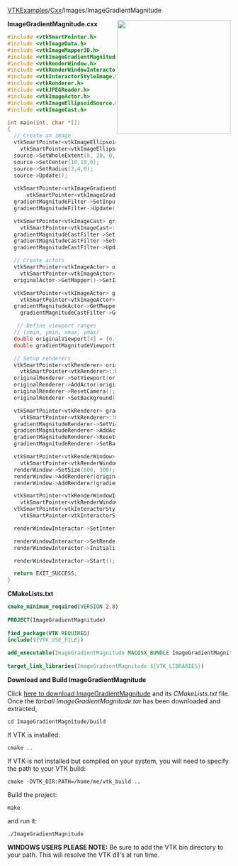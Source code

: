 [VTKExamples](/index/)/[Cxx](/Cxx)/Images/ImageGradientMagnitude

<img align="right" src="https://github.com/lorensen/VTKExamples/blob/gh-pages/Testing/Baseline/Images/TestImageGradientMagnitude.png?raw=true" width="256" />

**ImageGradientMagnitude.cxx**
```c++
#include <vtkSmartPointer.h>
#include <vtkImageData.h>
#include <vtkImageMapper3D.h>
#include <vtkImageGradientMagnitude.h>
#include <vtkRenderWindow.h>
#include <vtkRenderWindowInteractor.h>
#include <vtkInteractorStyleImage.h>
#include <vtkRenderer.h>
#include <vtkJPEGReader.h>
#include <vtkImageActor.h>
#include <vtkImageEllipsoidSource.h>
#include <vtkImageCast.h>

int main(int, char *[])
{
  // Create an image
  vtkSmartPointer<vtkImageEllipsoidSource> source = 
    vtkSmartPointer<vtkImageEllipsoidSource>::New();
  source->SetWholeExtent(0, 20, 0, 20, 0, 0);
  source->SetCenter(10,10,0);
  source->SetRadius(3,4,0);
  source->Update();
  
  vtkSmartPointer<vtkImageGradientMagnitude> gradientMagnitudeFilter = 
      vtkSmartPointer<vtkImageGradientMagnitude>::New();
  gradientMagnitudeFilter->SetInputConnection(source->GetOutputPort());
  gradientMagnitudeFilter->Update();

  vtkSmartPointer<vtkImageCast> gradientMagnitudeCastFilter =
    vtkSmartPointer<vtkImageCast>::New();
  gradientMagnitudeCastFilter->SetInputConnection(gradientMagnitudeFilter->GetOutputPort());
  gradientMagnitudeCastFilter->SetOutputScalarTypeToUnsignedChar();
  gradientMagnitudeCastFilter->Update();

  // Create actors
  vtkSmartPointer<vtkImageActor> originalActor =
    vtkSmartPointer<vtkImageActor>::New();
  originalActor->GetMapper()->SetInputConnection(source->GetOutputPort());

  vtkSmartPointer<vtkImageActor> gradientMagnitudeActor =
    vtkSmartPointer<vtkImageActor>::New();
  gradientMagnitudeActor->GetMapper()->SetInputConnection(
    gradientMagnitudeCastFilter->GetOutputPort());

   // Define viewport ranges
  // (xmin, ymin, xmax, ymax)
  double originalViewport[4] = {0.0, 0.0, 0.5, 1.0};
  double gradientMagnitudeViewport[4] = {0.5, 0.0, 1.0, 1.0};

  // Setup renderers
  vtkSmartPointer<vtkRenderer> originalRenderer =
    vtkSmartPointer<vtkRenderer>::New();
  originalRenderer->SetViewport(originalViewport);
  originalRenderer->AddActor(originalActor);
  originalRenderer->ResetCamera();
  originalRenderer->SetBackground(.4, .5, .6);

  vtkSmartPointer<vtkRenderer> gradientMagnitudeRenderer =
    vtkSmartPointer<vtkRenderer>::New();
  gradientMagnitudeRenderer->SetViewport(gradientMagnitudeViewport);
  gradientMagnitudeRenderer->AddActor(gradientMagnitudeActor);
  gradientMagnitudeRenderer->ResetCamera();
  gradientMagnitudeRenderer->SetBackground(.4, .5, .7);

  vtkSmartPointer<vtkRenderWindow> renderWindow =
    vtkSmartPointer<vtkRenderWindow>::New();
  renderWindow->SetSize(600, 300);
  renderWindow->AddRenderer(originalRenderer);
  renderWindow->AddRenderer(gradientMagnitudeRenderer);

  vtkSmartPointer<vtkRenderWindowInteractor> renderWindowInteractor =
    vtkSmartPointer<vtkRenderWindowInteractor>::New();
  vtkSmartPointer<vtkInteractorStyleImage> style =
    vtkSmartPointer<vtkInteractorStyleImage>::New();

  renderWindowInteractor->SetInteractorStyle(style);

  renderWindowInteractor->SetRenderWindow(renderWindow);
  renderWindowInteractor->Initialize();

  renderWindowInteractor->Start();

  return EXIT_SUCCESS;
}
```
**CMakeLists.txt**
```cmake
cmake_minimum_required(VERSION 2.8)
 
PROJECT(ImageGradientMagnitude)
 
find_package(VTK REQUIRED)
include(${VTK_USE_FILE})
 
add_executable(ImageGradientMagnitude MACOSX_BUNDLE ImageGradientMagnitude.cxx)
 
target_link_libraries(ImageGradientMagnitude ${VTK_LIBRARIES})
```

**Download and Build ImageGradientMagnitude**

Click [here to download ImageGradientMagnitude](https://github.com/lorensen/VTKWikiExamplesTarballs/raw/master/ImageGradientMagnitude.tar) and its *CMakeLists.txt* file.
Once the *tarball ImageGradientMagnitude.tar* has been downloaded and extracted,
```
cd ImageGradientMagnitude/build 
```
If VTK is installed:
```
cmake ..
```
If VTK is not installed but compiled on your system, you will need to specify the path to your VTK build:
```
cmake -DVTK_DIR:PATH=/home/me/vtk_build ..
```
Build the project:
```
make
```
and run it:
```
./ImageGradientMagnitude
```
**WINDOWS USERS PLEASE NOTE:** Be sure to add the VTK bin directory to your path. This will resolve the VTK dll's at run time.

